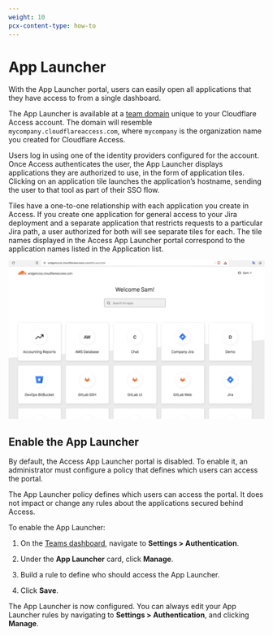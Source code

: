 ```yaml
---
weight: 10
pcx-content-type: how-to
---
```


# App Launcher

With the App Launcher portal, users can easily open all applications that they have access to from a single dashboard.

The App Launcher is available at a [team domain](/glossary#team-domain) unique to your Cloudflare Access account. The domain will resemble `mycompany.cloudflareaccess.com`, where `mycompany` is the organization name you created for Cloudflare Access.

Users log in using one of the identity providers configured for the account. Once Access authenticates the user, the App Launcher displays applications they are authorized to use, in the form of application tiles. Clicking on an application tile launches the application’s hostname, sending the user to that tool as part of their SSO flow.

Tiles have a one-to-one relationship with each application you create in Access. If you create one application for general access to your Jira deployment and a separate application that restricts requests to a particular Jira path, a user authorized for both will see separate tiles for each. The tile names displayed in the Access App Launcher portal correspond to the application names listed in the Application list.

![App Launcher](../static/documentation/applications/app-launcher.png)

## Enable the App Launcher

By default, the Access App Launcher portal is disabled. To enable it, an administrator must configure a policy that defines which users can access the portal.

The App Launcher policy defines which users can access the portal. It does not impact or change any rules about the applications secured behind Access.

To enable the App Launcher:

1. On the [Teams dashboard](https://dash.teams.cloudflare.com), navigate to **Settings > Authentication**.

1. Under the **App Launcher** card, click **Manage**.

1. Build a rule to define who should access the App Launcher.

1. Click **Save**.

The App Launcher is now configured. You can always edit your App Launcher rules by navigating to **Settings > Authentication**, and clicking **Manage**.
